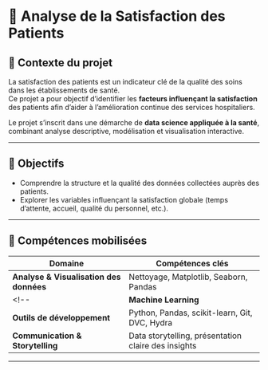 # 🏥 Analyse de la Satisfaction des Patients

## 📘 Contexte du projet
La satisfaction des patients est un indicateur clé de la qualité des soins dans les établissements de santé.  
Ce projet a pour objectif d’identifier les **facteurs influençant la satisfaction** des patients afin d’aider à l’amélioration continue des services hospitaliers.

Le projet s’inscrit dans une démarche de **data science appliquée à la santé**, combinant analyse descriptive, modélisation et visualisation interactive.

---

## 🎯 Objectifs
- Comprendre la structure et la qualité des données collectées auprès des patients.  
- Explorer les variables influençant la satisfaction globale (temps d’attente, accueil, qualité du personnel, etc.).  
<!-- - Construire un modèle prédictif de satisfaction patient.  
- Présenter les résultats via un **dashboard interactif** (Power BI / Streamlit).  -->

---

## 🧠 Compétences mobilisées
| Domaine | Compétences clés |
|----------|------------------|
| **Analyse & Visualisation des données** | Nettoyage, Matplotlib, Seaborn, Pandas |
<!-- | **Machine Learning** | Régression logistique, Random Forest, XGBoost |
| **Outils de développement** | Python, Pandas, scikit-learn, Git, DVC, Hydra |
| **Communication & Storytelling** | Data storytelling, présentation claire des insights | -->

---
